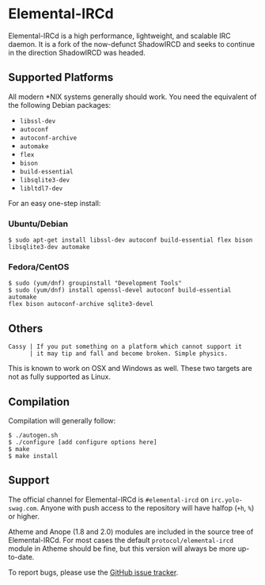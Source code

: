 # Elemental-IRCd

Elemental-IRCd is a high performance, lightweight, and scalable IRC daemon. It 
is a fork of the now-defunct ShadowIRCD and seeks to continue in the direction 
ShadowIRCD was headed.

## Supported Platforms

All modern \*NIX systems generally should work. You need the equivalent of the 
following Debian packages:

 - `libssl-dev`
 - `autoconf`
 - `autoconf-archive`
 - `automake`
 - `flex`
 - `bison`
 - `build-essential`
 - `libsqlite3-dev`
 - `libltdl7-dev`

For an easy one-step install:

### Ubuntu/Debian

    $ sudo apt-get install libssl-dev autoconf build-essential flex bison 
    libsqlite3-dev automake

### Fedora/CentOS

    $ sudo (yum/dnf) groupinstall "Development Tools"
    $ sudo (yum/dnf) install openssl-devel autoconf build-essential automake 
    flex bison autoconf-archive sqlite3-devel

## Others

    Cassy | If you put something on a platform which cannot support it
          | it may tip and fall and become broken. Simple physics.

This is known to work on OSX and Windows as well. These two targets are not 
as fully supported as Linux.

## Compilation

Compilation will generally follow:

    $ ./autogen.sh
    $ ./configure [add configure options here]
    $ make
    $ make install

## Support

The official channel for Elemental-IRCd is `#elemental-ircd` on 
`irc.yolo-swag.com`. Anyone with push access to the repository will have halfop 
(`+h`, `%`) or higher.

Atheme and Anope (1.8 and 2.0) modules are included in the source tree of 
Elemental-IRCd. For most cases the default `protocol/elemental-ircd` module in 
Atheme should be fine, but this version will always be more up-to-date.

To report bugs, please use the
[GitHub issue tracker](https://github.com/elemental-ircd/elemental-ircd/issues/new).
